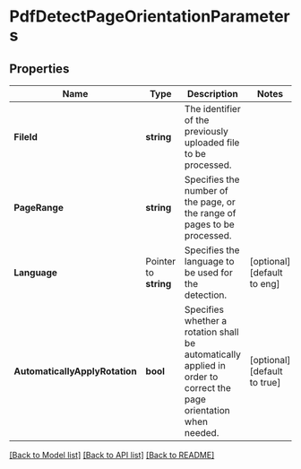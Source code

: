 # PdfDetectPageOrientationParameters

## Properties

Name | Type | Description | Notes
------------ | ------------- | ------------- | -------------
**FileId** | **string** | The identifier of the previously uploaded file to be processed. | 
**PageRange** | **string** | Specifies the number of the page, or the range of pages to be processed. | 
**Language** | Pointer to **string** | Specifies the language to be used for the detection. | [optional] [default to eng]
**AutomaticallyApplyRotation** | **bool** | Specifies whether a rotation shall be automatically applied in order to correct the page orientation when needed. | [optional] [default to true]

[[Back to Model list]](../README.md#documentation-for-models) [[Back to API list]](../README.md#documentation-for-api-endpoints) [[Back to README]](../README.md)


